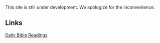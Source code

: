 This site is still under development.  We apologize for the inconvenience.

## Links

[Daily Bible Readings](./bible-readings/)
